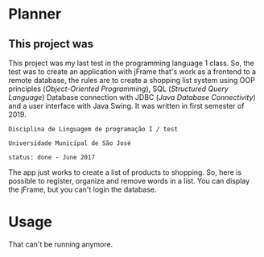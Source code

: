 # Planner

## This project was 

This project was my last test in the programming language 1 class. So, the test was to create an application with jFrame that's work as a frontend to a remote database, the rules are to create a shopping list system using OOP principles (_Object-Oriented Programming_), SQL (_Structured Query Language_) Database connection with JDBC (_Java Database Connectivity_) and a user interface with Java Swing. It was written in first semester of 2019.

```
Disciplina de Linguagem de programação I / test
 
Universidade Municípal de São José 

status: done - June 2017
```

The app just works to create a list of products to shopping. So, here is possible to register, organize and remove words in a list. You can display the jFrame, but you can't login the database.

# Usage

That can't be running anymore.

<!-- 1. Download and insall <a href="https://openjdk.java.net/">Java JDK</a>
4. Run the main file `src/main/java/com/agenda/Sistema.java` -->

<!-- <p align="center"> -->
<!-- <img src="assets\start1.jpg" alt="print">
<br/>
<img src="assets\start2.jpg" alt="print"> -->
<!-- </p> -->
